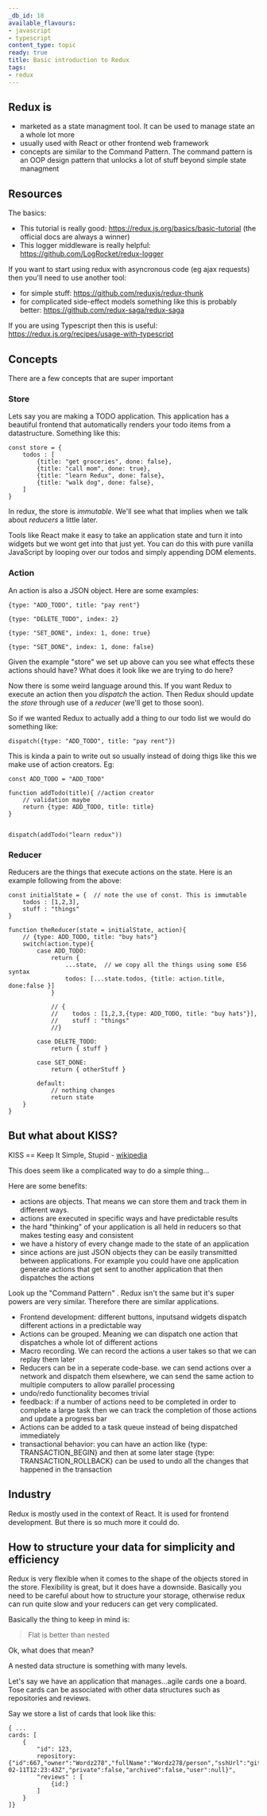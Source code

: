 ```yaml
---
_db_id: 18
available_flavours:
- javascript
- typescript
content_type: topic
ready: true
title: Basic introduction to Redux
tags:
- redux
---
```


## Redux is

- marketed as a state managment tool. It can be used to manage state an a whole lot more
- usually used with React or other frontend web framework
- concepts are similar to the Command Pattern. The command pattern is an OOP design pattern that unlocks a lot of stuff beyond simple state managment

## Resources

The basics:

- This tutorial is really good: https://redux.js.org/basics/basic-tutorial (the official docs are always a winner)
- This logger middleware is really helpful: https://github.com/LogRocket/redux-logger

If you want to start using redux with asyncronous code (eg ajax requests) then you'll need to use another tool:

- for simple stuff: https://github.com/reduxjs/redux-thunk
- for complicated side-effect models something like this is probably better: https://github.com/redux-saga/redux-saga

If you are using Typescript then this is useful: https://redux.js.org/recipes/usage-with-typescript

## Concepts

There are a few concepts that are super important

### Store

Lets say you are making a TODO application. This application has a beautiful frontend that automatically renders your todo items from a datastructure. Something like this:

```
const store = {
    todos : [
        {title: "get groceries", done: false},
        {title: "call mom", done: true},
        {title: "learn Redux", done: false},
        {title: "walk dog", done: false},
    ]
}
```

In redux, the store is _immutable_. We'll see what that implies when we talk about _reducers_ a little later.

Tools like React make it easy to take an application state and turn it into widgets but we wont get into that just yet. You can do this with pure vanilla JavaScript by looping over our todos and simply appending DOM elements.

### Action

An action is also a JSON object. Here are some examples:

```
{type: "ADD_TODO", title: "pay rent"}

{type: "DELETE_TODO", index: 2}

{type: "SET_DONE", index: 1, done: true}

{type: "SET_DONE", index: 1, done: false}

```

Given the example "store" we set up above can you see what effects these actions should have? What does it look like we are trying to do here?

Now there is some weird language around this. If you want Redux to execute an action then you _dispatch_ the action. Then Redux should update the _store_ through use of a _reducer_ (we'll get to those soon).

So if we wanted Redux to actually add a thing to our todo list we would do something like:

```
dispatch({type: "ADD_TODO", title: "pay rent"})
```

This is kinda a pain to write out so usually instead of doing thigs like this we make use of action creators. Eg:

```
const ADD_TODO = "ADD_TODO"

function addTodo(title){ //action creator
    // validation maybe
    return {type: ADD_TODO, title: title}
}


dispatch(addTodo("learn redux"))
```

### Reducer

Reducers are the things that execute actions on the state. Here is an example following from the above:

```
const initialState = {  // note the use of const. This is immutable
    todos : [1,2,3],
    stuff : "things"
}

function theReducer(state = initialState, action){
    // {type: ADD_TODO, title: "buy hats"}
    switch(action.type){
        case ADD_TODO:
            return {
                ...state,  // we copy all the things using some ES6 syntax
                todos: [...state.todos, {title: action.title, done:false }]
            }

            // {
            //    todos : [1,2,3,{type: ADD_TODO, title: "buy hats"}],
            //    stuff : "things"
            //}

        case DELETE_TODO:
            return { stuff }

        case SET_DONE:
            return { otherStuff }

        default:
            // nothing changes
            return state
    }
}
```

## But what about KISS?

KISS == Keep It Simple, Stupid - [wikipedia](https://en.wikipedia.org/wiki/KISS_principle)

This does seem like a complicated way to do a simple thing...

Here are some benefits:

- actions are objects. That means we can store them and track them in different ways.
- actions are executed in specific ways and have predictable results
- the hard "thinking" of your application is all held in reducers so that makes testing easy and consistent
- we have a history of every change made to the state of an application
- since actions are just JSON objects they can be easily transmitted between applications. For example you could have one application generate actions that get sent to another application that then dispatches the actions

Look up the "Command Pattern" . Redux isn't the same but it's super powers are very similar. Therefore there are similar applications.

- Frontend development: different buttons, inputsand widgets dispatch different actions in a predictable way
- Actions can be grouped. Meaning we can dispatch one action that dispatches a whole lot of different actions
- Macro recording. We can record the actions a user takes so that we can replay them later
- Reducers can be in a seperate code-base. we can send actions over a network and dispatch them elsewhere, we can send the same action to multiple computers to allow parallel processing
- undo/redo functionality becomes trivial
- feedback: if a number of actions need to be completed in order to complete a large task then we can track the completion of those actions and update a progress bar
- Actions can be added to a task queue instead of being dispatched immediately
- transactional behavior: you can have an action like {type: TRANSACTION_BEGIN} and then at some later stage {type: TRANSACTION_ROLLBACK} can be used to undo all the changes that happened in the transaction

## Industry

Redux is mostly used in the context of React. It is used for frontend development. But there is so much more it could do.

## How to structure your data for simplicity and efficiency

Redux is very flexible when it comes to the shape of the objects stored in the store. Flexibility is great, but it does have a downside. Basically you need to be careful about how to structure your storage, otherwise redux can run quite slow and your reducers can get very complicated.

Basically the thing to keep in mind is:

> Flat is better than nested

Ok, what does that mean?

A nested data structure is something with many levels.

Let's say we have an application that manages...agile cards one a board. Tose cards can be associated with other data structures such as repositories and reviews.

Say we store a list of cards that look like this:

```
{ ...
cards: [
    {
        "id": 123,
        repository: {"id":667,"owner":"Wordz278","fullName":"Wordz278/person","sshUrl":"git@github.com:Wordz278/person.git","createdAt":"2020-02-11T12:23:43Z","private":false,"archived":false,"user":null}",
        "reviews" : [
            {id:}
        ]
    }
]}
```